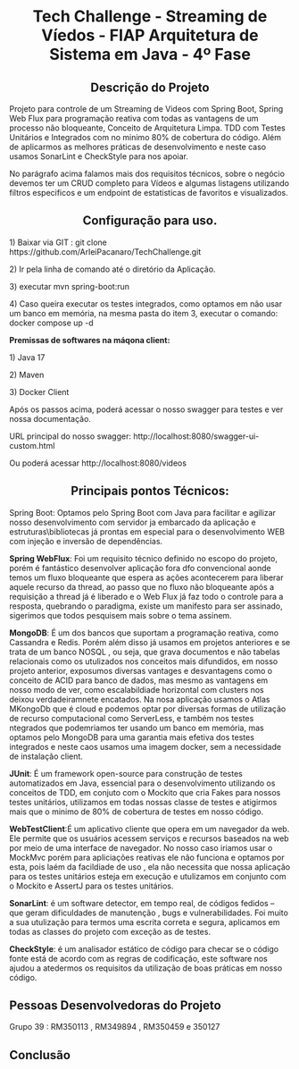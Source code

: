 <html>
   <head></head>
   <body >
<h1 align="center"> <strong> Tech Challenge -  Streaming de Víedos - FIAP Arquitetura de Sistema em Java - 4º Fase</strong> </h1>
<p></p>
<p></p>

<h2  align="center"><strong>Descrição do Projeto </strong></h2>
<p></p>

<p>Projeto para controle de um Streaming de Videos com Spring Boot, Spring Web Flux para programação reativa com todas as vantagens de um processo não bloqueante, Conceito de Arquitetura Limpa. TDD com Testes Unitários e Integrados com no minimo 80% de cobertura do código. Além de aplicarmos as melhores práticas de desenvolvimento e neste caso usamos SonarLint e CheckStyle para nos apoiar.</p>
<p></p>
<p>No parágrafo acima falamos mais dos requisitos técnicos, sobre o negócio devemos ter um CRUD completo para Vídeos e algumas listagens utilizando filtros especificos e um endpoint de estatisticas de favoritos e visualizados.</p>
<h2 align="center"><strong>Configuração para uso.</strong></h2>
<p></p>
<p> 1) Baixar via GIT : git clone https://github.com/ArleiPacanaro/TechChallenge.git</p> 
<p></p>
<p> 2) Ir pela linha de comando até o diretório da Aplicação. </p> 
<p></p>
<p> 3) executar mvn spring-boot:run </p> 
<p></p>
<p> 4) Caso queira executar os testes integrados, como optamos em não usar um banco em memória, na mesma pasta do item 3, executar o comando: docker compose up -d </p> 

<p><b>Premissas de softwares na máqona client: </b></p> 
<p></p>
<p>1) Java 17</p>
<p>2) Maven</p>
<p>3) Docker Client</p>

<p>Após os passos acima, poderá acessar o nosso swagger para testes e ver nossa documentação.</p>
<p>URL principal do nosso swagger: http://localhost:8080/swagger-ui-custom.html</p>
<p>Ou poderá acessar http://localhost:8080/videos</p>

<h2 align="center"><strong>Principais pontos Técnicos:</strong></h2>
<p></p>
<p><b></b>Spring Boot: Optamos pelo Spring Boot com Java para facilitar e agilizar nosso desenvolvimento com servidor ja embarcado da aplicação e estruturas\bibliotecas já prontas em especial para o desenvolvimento WEB com injeção e inversão de dependências.</p>
<p><b>Spring WebFlux</b>: Foi um requisito técnico definido no escopo do projeto, porém é fantástico desenvolver aplicação fora dfo convencional aonde temos um fluxo bloqueante que espera as ações acontecerem para liberar aquele recurso da thread, ao passo que no fluxo não bloqueante após a requisição a thread já é liberado e  o Web Flux já faz todo o controle para a resposta, quebrando o paradigma, existe um manifesto para ser assinado, sigerimos que todos pesquisem mais sobre o tema assinem.</p>
<p><b>MongoDB</b>: É um dos bancos que suportam a programação reativa, como Cassandra e Redis. Porém além disso já usamos em projetos anteriores e se trata de um banco NOSQL , ou seja, que grava documentos e não tabelas relacionais como os utulizados nos conceitos mais difundidos, em nosso projeto anterior, exposumos diversas vantages e desvantagens como o conceito de ACID para banco de dados, mas mesmo as vantagens em nosso modo de ver, como escalabildiade horizontal com clusters nos deixou verdadeiramnete encatados. Na nosa aplicação usamos o Atlas MKongoDb que é cloud e podemos optar por diversas formas de utilização de recurso computacional como ServerLess, e também nos testes ntegrados que podemriamos ter usando um banco em memória, mas optamos pelo MongoDB para uma garantia mais efetiva dos testes integrados e neste caos usamos uma imagem docker, sem a necessidade de instalação client.</p>
<p><b>JUnit</b>: É um framework open-source para construção de testes automatizados em Java, essencial para o desenvolvimento utilizando os conceitos de TDD, em conjuto com o Mockito que cria Fakes para nossos testes unitários, utilizamos em todas nossas classe de testes e atigirmos mais que o minimo de 80% de cobertura de testes em nosso código.</p>
<p><b>WebTestClient</b>:É um aplicativo cliente que opera em um navegador da web. Ele permite que os usuários acessem serviços e recursos baseados na web por meio de uma interface de navegador. No nosso caso iriamos usar o MockMvc porém para apliciações reativas ele não funciona e optamos por esta, pois laém da facildiade de uso , ela não necessita que nossa aplicação para os testes unitários esteja em execução e utulizamos em conjunto com o Mockito e AssertJ para os testes unitários.</p>
<p><b>SonarLint</b>: é um software detector, em tempo real, de códigos fedidos – que geram dificuldades de manutenção , bugs  e vulnerabilidades. Foi muito a sua utulização para termos uma escrita correta e segura, aplicamos em todas as classes do projeto com exceção as de testes. </p>
<p><b>CheckStyle</b>: é um analisador estático de código para checar se o código fonte está de acordo com as regras de codificação, este software nos ajudou a atedermos os requisitos da utilização de boas práticas em nosso código.</p>



<h2><strong>Pessoas Desenvolvedoras do Projeto</strong></h2>
<p> Grupo 39 : RM350113 , RM349894 , RM350459 e 350127</p>
<p></p>

<h2><strong>Conclusão</strong></h2>
 </body>
</html>

